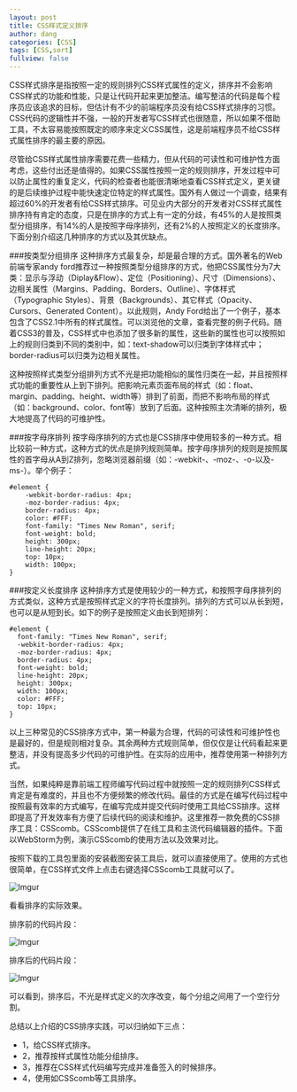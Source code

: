 ```yaml
---
layout: post
title: CSS样式定义排序
author: dang
categories: [CSS]
tags: [CSS,sort]
fullview: false
---	
```

CSS样式排序是指按照一定的规则排列CSS样式属性的定义，排序并不会影响CSS样式的功能和性能，只是让代码开起来更加整洁。编写整洁的代码是每个程序员应该追求的目标，但估计有不少的前端程序员没有给CSS样式排序的习惯。CSS代码的逻辑性并不强，一般的开发者写CSS样式也很随意，所以如果不借助工具，不太容易能按照既定的顺序来定义CSS属性，这是前端程序员不给CSS样式属性排序的最主要的原因。

尽管给CSS样式属性排序需要花费一些精力，但从代码的可读性和可维护性方面考虑，这些付出还是值得的。如果CSS属性按照一定的规则排序，开发过程中可以防止属性的重复定义，代码的检查者也能很清晰地查看CSS样式定义，更关键的是后续维护过程中能快速定位特定的样式属性。国外有人做过一个调查，结果有超过60%的开发者有给CSS样式排序。可见业内大部分的开发者对CSS样式属性排序持有肯定的态度，只是在排序的方式上有一定的分歧，有45%的人是按照类型分组排序，有14%的人是按照字母序排列，还有2%的人按照定义的长度排序。下面分别介绍这几种排序的方式以及其优缺点。

###按类型分组排序
这种排序方式最复杂，却是最合理的方式。国外著名的Web前端专家andy ford推荐过一种按照类型分组排序的方式，他把CSS属性分为7大类：显示与浮动（Diplay&Flow）、定位（Positioning）、尺寸（Dimensions）、边相关属性（Margins、Padding、Borders、Outline）、字体样式（Typographic Styles）、背景（Backgrounds）、其它样式（Opacity、Cursors、Generated Content）。以此规则，Andy Ford给出了一个例子，基本包含了CSS2.1中所有的样式属性。可以浏览他的文章，查看完整的例子代码。随着CSS3的普及，CSS样式中也添加了很多新的属性，这些新的属性也可以按照如上的规则归类到不同的类别中，如：text-shadow可以归类到字体样式中；border-radius可以归类为边相关属性。

这种按照样式类型分组排列方式不光是把功能相似的属性归类在一起，并且按照样式功能的重要性从上到下排列。把影响元素页面布局的样式（如：float、margin、padding、height、width等）排到了前面，而把不影响布局的样式（如：background、color、font等）放到了后面。这种按照主次清晰的排列，极大地提高了代码的可维护性。

###按字母序排列
按字母序排列的方式也是CSS排序中使用较多的一种方式。相比较前一种方式，这种方式的优点是排列规则简单。按字母序排列的规则是按照属性的首字母从A到Z排列，忽略浏览器前缀（如：-webkit-、-moz-、-o-以及-ms-）。举个例子：

    #element {
        -webkit-border-radius: 4px;
        -moz-border-radius: 4px;
        border-radius: 4px;
        color: #FFF;
        font-family: "Times New Roman", serif;
        font-weight: bold;
        height: 300px;
        line-height: 20px;
        top: 10px;
        width: 100px;
    } 

###按定义长度排序
这种排序方式是使用较少的一种方式，和按照字母序排列的方式类似，这种方式是按照样式定义的字符长度排列。排列的方式可以从长到短，也可以是从短到长。如下的例子是按照定义由长到短排列：

	#element {
	  font-family: "Times New Roman", serif;
	  -webkit-border-radius: 4px;
	  -moz-border-radius: 4px;
	  border-radius: 4px;
	  font-weight: bold;
	  line-height: 20px;
	  height: 300px;
	  width: 100px;
	  color: #FFF;
	  top: 10px;
	}

以上三种常见的CSS排序方式中，第一种最为合理，代码的可读性和可维护性也是最好的，但是规则相对复杂。其余两种方式规则简单，但仅仅是让代码看起来更整洁，并没有提高多少代码的可维护性。在实际的应用中，推荐使用第一种排列方式。

当然，如果纯粹是靠前端工程师编写代码过程中就按照一定的规则排列CSS样式肯定是有难度的，并且也不方便频繁的修改代码。最佳的方式是在编写代码过程中按照最有效率的方式编写，在编写完成并提交代码时使用工具给CSS排序。这样即提高了开发效率有方便了后续代码的阅读和维护。这里推荐一款免费的CSS排序工具：CSScomb。CSScomb提供了在线工具和主流代码编辑器的插件。下面以WebStorm为例，演示CSScomb的使用方法以及效果对比。

按照下载的工具包里面的安装截图安装工具后，就可以直接使用了。使用的方式也很简单，在CSS样式文件上点击右键选择CSScomb工具就可以了。

![Imgur](http://i.imgur.com/qk1K5uM.png)

看看排序的实际效果。

排序前的代码片段：

![Imgur](http://i.imgur.com/ebRa4da.png)

排序后的代码片段：

![Imgur](http://i.imgur.com/owF3NTG.png)

可以看到，排序后，不光是样式定义的次序改变，每个分组之间用了一个空行分割。

总结以上介绍的CSS排序实践，可以归纳如下三点：

* 1，给CSS样式排序。
* 2，推荐按样式属性功能分组排序。
* 3，推荐在CSS样式代码编写完成并准备签入的时候排序。
* 4，使用如CSScomb等工具排序。